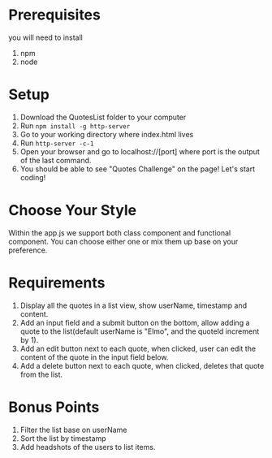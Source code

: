 # Prerequisites

you will need to install

1. npm
2. node

# Setup

1. Download the QuotesList folder to your computer
2. Run `npm install -g http-server`
3. Go to your working directory where index.html lives
4. Run `http-server -c-1`
5. Open your browser and go to localhost://[port] where port is the output of the last command.
6. You should be able to see "Quotes Challenge" on the page! Let's start coding!

# Choose Your Style

Within the app.js we support both class component and functional component. You can choose either one or mix them up base on your preference.

# Requirements

1. Display all the quotes in a list view, show userName, timestamp and content.
2. Add an input field and a submit button on the bottom, allow adding a quote to the list(default userName is "Elmo", and the quoteId increment by 1).
3. Add an edit button next to each quote, when clicked, user can edit the content of the quote in the input field below.
4. Add a delete button next to each quote, when clicked, deletes that quote from the list.

# Bonus Points

1. Filter the list base on userName
2. Sort the list by timestamp
3. Add headshots of the users to list items.

